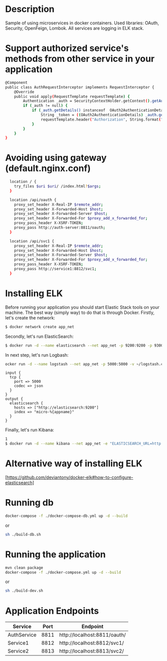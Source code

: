 # Description

Sample of using microservices in docker containers. Used libraries: OAuth, Security, OpenFeign, Lombok.
All services are logging in ELK stack.

# Support authorized service's methods from other service in your application

```sh
@Component
public class AuthRequestInterceptor implements RequestInterceptor {
    @Override
    public void apply(RequestTemplate requestTemplate) {
        Authentication _auth = SecurityContextHolder.getContext().getAuthentication();
        if (_auth != null) {
            if (_auth.getDetails() instanceof  OAuth2AuthenticationDetails) {
                String _token = ((OAuth2AuthenticationDetails) _auth.getDetails()).getTokenValue();
                requestTemplate.header("Authorization", String.format("Bearer %s", _token));
            }
        }
    }
}
```

# Avoiding using gateway (default.nginx.conf)

```sh
  location / {
    try_files $uri $uri/ /index.html?$args;
  }

  location /api/oauth {
    proxy_set_header X-Real-IP $remote_addr;
    proxy_set_header X-Forwarded-Host $host;
    proxy_set_header X-Forwarded-Server $host;
    proxy_set_header X-Forwarded-For $proxy_add_x_forwarded_for;
    proxy_pass_header X-XSRF-TOKEN;
    proxy_pass http://auth-server:8811/oauth;
  }

  location /api/svc1 {
    proxy_set_header X-Real-IP $remote_addr;
    proxy_set_header X-Forwarded-Host $host;
    proxy_set_header X-Forwarded-Server $host;
    proxy_set_header X-Forwarded-For $proxy_add_x_forwarded_for;
    proxy_pass_header X-XSRF-TOKEN;
    proxy_pass http://service1:8812/svc1;
  }
```

# Installing ELK

Before running your application you should start Elastic Stack tools on your machine. 
The best way (simply way) to do that is through Docker. 
Firstly, let's create the network:
```sh
$ docker network create app_net
```

Secondly, let's run ElasticSearch:
```sh
$ docker run -d --name elasticsearch --net app_net -p 9200:9200 -p 9300:9300 -e "discovery.type=single-node" elasticsearch:latest
```

In next step, let's run Logbash:
```sh
ocker run -d --name logstash --net app_net -p 5000:5000 -v ~/logstash.conf:/usr/share/logstash/pipeline/logstash.conf docker.elastic.co/logstash/logstash:latest
```

```
input {
  tcp {
    port => 5000
    codec => json
  }
}
output {
  elasticsearch {
    hosts => ["http://elasticsearch:9200"]
    index => "micro-%{appname}"
  }
}
```

Finally, let's run Kibana:
```sh
1
$ docker run -d --name kibana --net app_net -e "ELASTICSEARCH_URL=http://elasticsearch:9200" -p 5601:5601 docker.elastic.co/kibana/kibana:latest
```

# Alternative way of installing ELK

[https://github.com/deviantony/docker-elk#how-to-configure-elasticsearch]

# Running db

```sh
docker-compose -f ./docker-compose-db.yml up -d --build
```
or

```sh
sh ./build-db.sh
```

# Running the application

```sh
mvn clean package
docker-compose -f ./docker-compose.yml up -d --build
```

or

```sh
sh ./build-dev.sh
```

# Application Endpoints

| Service | Port | Endpoint |
| ------ | ------ | ------ |
| AuthService | 8811 | http://localhost:8811/oauth/<resource>
| Service1 | 8812 | http://localhost:8812/svc1/<resource>
| Service2 | 8813 | http://localhost:8813/svc2/<resource>
